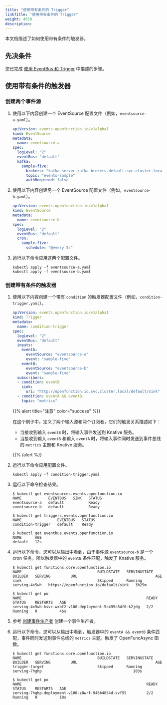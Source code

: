 ```yaml
---
title: "使用带有条件的 Trigger"
linkTitle: "使用带有条件的 Trigger"
weight: 4550
description:
---
```


本文档描述了如何使用带有条件的触发器。

## 先决条件

您已完成 [使用 EventBus 和 Trigger](../event-bus-and-trigger) 中描述的步骤。

## 使用带有条件的触发器

### 创建两个事件源

1. 使用以下内容创建一个 EventSource 配置文件（例如，`eventsource-a.yaml`）。

   ```yaml
   apiVersion: events.openfunction.io/v1alpha1
   kind: EventSource
   metadata:
     name: eventsource-a
   spec:
     logLevel: "2"
     eventBus: "default"
     kafka:
       sample-five:
         brokers: "kafka-server-kafka-brokers.default.svc.cluster.local:9092"
         topic: "events-sample"
         authRequired: false
   ```

2. 使用以下内容创建另一个 EventSource 配置文件（例如，`eventsource-b.yaml`）。

   ```yaml
   apiVersion: events.openfunction.io/v1alpha1
   kind: EventSource
   metadata:
     name: eventsource-b
   spec:
     logLevel: "2"
     eventBus: "default"
     cron:
       sample-five:
         schedule: "@every 5s"
   ```

3. 运行以下命令应用这两个配置文件。

   ```shell
   kubectl apply -f eventsource-a.yaml
   kubectl apply -f eventsource-b.yaml
   ```

### 创建带有条件的触发器

1. 使用以下内容创建一个带有 `condition` 的触发器配置文件（例如，`condition-trigger.yaml`）。

   ```yaml
   apiVersion: events.openfunction.io/v1alpha1
   kind: Trigger
   metadata:
     name: condition-trigger
   spec:
     logLevel: "2"
     eventBus: "default"
     inputs:
       eventA:
         eventSource: "eventsource-a"
         event: "sample-five"
       eventB:
         eventSource: "eventsource-b"
         event: "sample-five"
     subscribers:
     - condition: eventB
       sink:
         uri: "http://openfunction.io.svc.cluster.local/default/sink"
     - condition: eventA && eventB
       topic: "metrics"
   ```

   {{% alert title="注意" color="success" %}}

   在这个例子中，定义了两个输入源和两个订阅者，它们的触发关系描述如下：

   - 当接收到输入 `eventB` 时，将输入事件发送到 Knative 服务。
   - 当接收到输入 `eventB` 和输入 `eventA` 时，将输入事件同时发送到事件总线的 `metrics` 主题和 Knative 服务。

   {{% /alert %}}

2. 运行以下命令应用配置文件。

   ```shell
   kubectl apply -f condition-trigger.yaml
   ```

3. 运行以下命令检查结果。

   ```shell
   $ kubectl get eventsources.events.openfunction.io
   NAME            EVENTBUS   SINK   STATUS
   eventsource-a   default           Ready
   eventsource-b   default           Ready

   $ kubectl get triggers.events.openfunction.io
   NAME                EVENTBUS   STATUS
   condition-trigger   default    Ready

   $ kubectl get eventbus.events.openfunction.io
   NAME      AGE
   default   12s
   ```

4. 运行以下命令，您可以从输出中看到，由于事件源 `eventsource-b` 是一个 cron 任务，所以触发器中的 `eventB` 条件匹配，触发了 Knative 服务。

   ```shell
   $ kubectl get functions.core.openfunction.io
   NAME                                  BUILDSTATE   SERVINGSTATE   BUILDER   SERVING         URL                                   AGE
   sink                                  Skipped      Running                  serving-4x5wh   https://openfunction.io/default/sink   3h25m

   $ kubectl get po
   NAME                                                        READY   STATUS    RESTARTS   AGE
   serving-4x5wh-ksvc-wxbf2-v100-deployment-5c495c84f6-k2jdg   2/2     Running   0          46s
   ```

5. 参考 [创建事件生产者](../event-bus-and-trigger#create-an-event-producer) 创建一个事件生产者。

6. 运行以下命令，您可以从输出中看到，触发器中的 `eventA && eventB` 条件匹配，事件同时发送到事件总线的 `metrics` 主题。触发了 OpenFuncAsync 函数。

   ```shell
   $ kubectl get functions.core.openfunction.io
   NAME                                  BUILDSTATE   SERVINGSTATE   BUILDER   SERVING         URL                                   AGE
   trigger-target                        Skipped      Running                  serving-7hghp                                         103s

   $ kubectl get po
   NAME                                                        READY   STATUS    RESTARTS   AGE
   serving-7hghp-deployment-v100-z8wrf-946b4854d-svf55         2/2     Running   0          18s
   ```